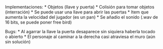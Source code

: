 Implementaciones:
    * Objetos (llave y puerta)
    * Colisión para tomar objetos (interración)
    * Se puede usar una llave para abrir las puertas
    * Item que aumenta la velocidad del jugador (es un pan)
    * Se añadio el sonido (.wav de 16 bits, se puede poner free bird)

Bugs:
    * Al agarrar la llave la puerta desaparece sin  siquiera haberla tocado o abierto
    * El personaje al caminar a la derecha casi atraviesa el muro (aún sin solución)
